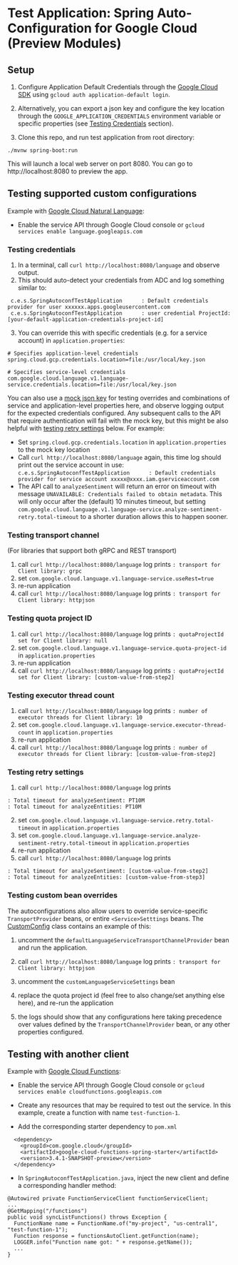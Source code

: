 # Test Application: Spring Auto-Configuration for Google Cloud (Preview Modules)

## Setup
1. Configure Application Default Credentials through the [Google Cloud SDK](https://cloud.google.com/sdk)
using `gcloud auth application-default login`.  
2. Alternatively, you can export a json key and configure the key location through 
the `GOOGLE_APPLICATION_CREDENTIALS` environment variable or specific properties
(see [Testing Credentials](#testing-credentials) section).  

3. Clone this repo, and run test application from root directory:
```
./mvnw spring-boot:run
```
This will launch a local web server on port 8080. You can go to http://localhost:8080 to preview the app.

## Testing supported custom configurations

Example with [Google Cloud Natural Language](https://github.com/googleapis/google-cloud-java/tree/main/java-language):
- Enable the service API through Google Cloud console or
  `gcloud services enable language.googleapis.com`

### Testing credentials

1. In a terminal, call `curl http://localhost:8080/language` and observe output. 
2. This should auto-detect your credentials from ADC and log something similar to:
```
 c.e.s.SpringAutoconfTestApplication      : Default credentials provider for user xxxxxx.apps.googleusercontent.com
 c.e.s.SpringAutoconfTestApplication      : user credential ProjectId: [your-default-application-credentials-project-id]
```

3. You can override this with specific credentials (e.g. for a service account) in `application.properties`:
```
# Specifies application-level credentials
spring.cloud.gcp.credentials.location=file:/usr/local/key.json

# Specifies service-level credentials
com.google.cloud.language.v1.language-service.credentials.location=file:/usr/local/key.json
```

You can also use a [mock json key](/src/test/resources/fake-credential-key.json)
for testing overrides and combinations of service and application-level properties here, 
and observe logging output for the expected credentials configured. Any subsequent calls to the API that require authentication will fail with the mock key, 
but this might be also helpful with [testing retry settings](#testing-retry-settings) below. For example:

- Set `spring.cloud.gcp.credentials.location` in `application.properties` to the mock key location 
- Call `curl http://localhost:8080/language` again, this time log should print out the service account in use:
   `c.e.s.SpringAutoconfTestApplication      : Default credentials provider for service account xxxxx@xxxx.iam.gserviceaccount.com`  
- The API call to `analyzeSentiment` will return an error on timeout with message `UNAVAILABLE: Credentials failed to obtain metadata`. 
  This will only occur after the (default) 10 minutes timeout, but setting 
  `com.google.cloud.language.v1.language-service.analyze-sentiment-retry.total-timeout` to a shorter duration allows this to happen sooner. 

### Testing transport channel
(For libraries that support both gRPC and REST transport)
1. call `curl http://localhost:8080/language` log prints `: transport for Client library: grpc`
2. set `com.google.cloud.language.v1.language-service.useRest=true`
3. re-run application
4. call `curl http://localhost:8080/language` log prints `: transport for Client library: httpjson`

### Testing quota project ID
1. call `curl http://localhost:8080/language` log prints `: quotaProjectId set for Client library: null`
2. set `com.google.cloud.language.v1.language-service.quota-project-id` in `application.properties`
3. re-run application
4. call `curl http://localhost:8080/language` log prints `: quotaProjectId set for Client library: [custom-value-from-step2]`

### Testing executor thread count
1. call `curl http://localhost:8080/language` log prints `: number of executor threads for Client library: 10`
2. set `com.google.cloud.language.v1.language-service.executor-thread-count` in `application.properties`
3. re-run application
4. call `curl http://localhost:8080/language` log prints `: number of executor threads for Client library: [custom-value-from-step2]`

### Testing retry settings
1. call `curl http://localhost:8080/language` log prints 
``` 
: Total timeout for analyzeSentiment: PT10M
: Total timeout for analyzeEntities: PT10M
```
2. set `com.google.cloud.language.v1.language-service.retry.total-timeout` in `application.properties`
3. set `com.google.cloud.language.v1.language-service.analyze-sentiment-retry.total-timeout` in `application.properties`
4. re-run application
5. call `curl http://localhost:8080/language` log prints
``` 
: Total timeout for analyzeSentiment: [custom-value-from-step2]
: Total timeout for analyzeEntities: [custom-value-from-step3]
```

### Testing custom bean overrides

The autoconfigurations also allow users to override service-specific  
`TransportProvider` beans, or entire `<Service>Setttings` beans. 
The [CustomConfig](src/main/java/com/example/springautoconftest/CustomConfig.java) class contains
an example of this:

1. uncomment the `defaultLanguageServiceTransportChannelProvider` bean and run the application. 
2. call `curl http://localhost:8080/language` log prints `: transport for Client library: httpjson`

3. uncomment the `customLanguageServiceSettings` bean 
4. replace the quota project id (feel free to also change/set anything else here), and re-run the application
5. the logs should show that any configurations here taking precedence over 
values defined by the `TransportChannelProvider` bean, or any other properties configured.

## Testing with another client

Example with [Google Cloud Functions](https://github.com/googleapis/google-cloud-java/tree/main/java-functions):

- Enable the service API through Google Cloud console or
`gcloud services enable cloudfunctions.googleapis.com`
- Create any resources that may be required to test out the service. In this example, create a function with name `test-function-1`. 

- Add the corresponding starter dependency to `pom.xml`
```
  <dependency>
    <groupId>com.google.cloud</groupId>
    <artifactId>google-cloud-functions-spring-starter</artifactId>
    <version>3.4.1-SNAPSHOT-preview</version>
  </dependency>
```

- In `SpringAutoconfTestApplication.java`, inject the new client and define a corresponding handler method:  
```
@Autowired private FunctionServiceClient functionServiceClient;
...
@GetMapping("/functions")
public void syncListFunctions() throws Exception {
  FunctionName name = FunctionName.of("my-project", "us-central1", "test-function-1");
  Function response = functionsAutoClient.getFunction(name);
  LOGGER.info("Function name got: " + response.getName());
  ...
}
```


